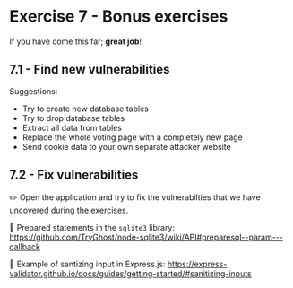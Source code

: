 # Exercise 7 - Bonus exercises

If you have come this far; **great job**! 

## 7.1 - Find new vulnerabilities

Suggestions:

- Try to create new database tables
- Try to drop database tables
- Extract all data from tables
- Replace the whole voting page with a completely new page
- Send cookie data to your own separate attacker website

## 7.2 - Fix vulnerabilities

:pencil2: Open the application and try to fix the vulnerabilties that we have uncovered during the exercises. 

:book: Prepared statements in the `sqlite3` library: https://github.com/TryGhost/node-sqlite3/wiki/API#preparesql--param---callback

:book: Example of santizing input in Express.js: https://express-validator.github.io/docs/guides/getting-started/#sanitizing-inputs

